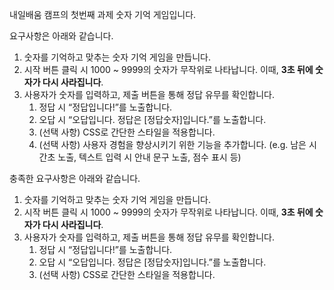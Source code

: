 내일배움 캠프의 첫번째 과제 숫자 기억 게임입니다. 

요구사항은 아래와 같습니다.
1. 숫자를 기억하고 맞추는 숫자 기억 게임을 만듭니다.
2. 시작 버튼 클릭 시 1000 ~ 9999의 숫자가 무작위로 나타납니다. 이때, **3초 뒤에 숫자가 다시 사라집니다**.
3. 사용자가 숫자를 입력하고, 제출 버튼을 통해 정답 유무를 확인합니다.
    1. 정답 시 “정답입니다!”를 노출합니다.
    2. 오답 시 “오답입니다. 정답은 [정답숫자]입니다.”를 노출합니다.
    4. (선택 사항) CSS로 간단한 스타일을 적용합니다.
    5. (선택 사항) 사용자 경험을 향상시키기 위한 기능을 추가합니다. (e.g. 남은 시간초 노출, 텍스트 입력 시 안내 문구 노출, 점수 표시 등)


충족한 요구사항은 아래와 같습니다.
1. 숫자를 기억하고 맞추는 숫자 기억 게임을 만듭니다.
2. 시작 버튼 클릭 시 1000 ~ 9999의 숫자가 무작위로 나타납니다. 이때, **3초 뒤에 숫자가 다시 사라집니다**.
3. 사용자가 숫자를 입력하고, 제출 버튼을 통해 정답 유무를 확인합니다.
    1. 정답 시 “정답입니다!”를 노출합니다.
    2. 오답 시 “오답입니다. 정답은 [정답숫자]입니다.”를 노출합니다.
    4. (선택 사항) CSS로 간단한 스타일을 적용합니다.
